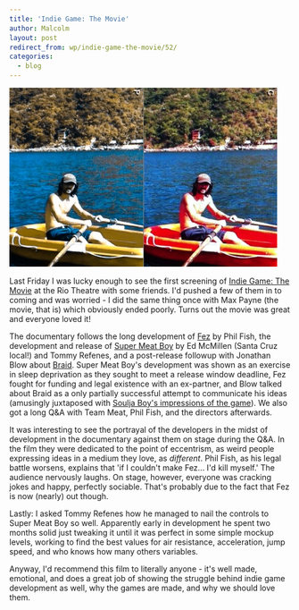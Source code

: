 ```yaml
---
title: 'Indie Game: The Movie'
author: Malcolm
layout: post
redirect_from: wp/indie-game-the-movie/52/
categories:
  - blog
---
```

![The directors](/assets/photo.jpg)

Last Friday I was lucky enough to see the first screening of [Indie Game: The Movie][1] at the Rio Theatre with some friends. I'd pushed a few of them in to coming and was worried - I did the same thing once with Max Payne (the movie, that is) which obviously ended poorly. Turns out the movie was great and everyone loved it!

The documentary follows the long development of [Fez][2] by Phil Fish, the development and release of [Super Meat Boy][3] by Ed McMillen (Santa Cruz local!) and Tommy Refenes, and a post-release followup with Jonathan Blow about [Braid][4]. Super Meat Boy's development was shown as an exercise in sleep deprivation as they sought to meet a release window deadline, Fez fought for funding and legal existence with an ex-partner, and Blow talked about Braid as a only partially successful attempt to communicate his ideas (amusingly juxtaposed with [Soulja Boy's impressions of the game][5]). We also got a long Q&A with Team Meat, Phil Fish, and the directors afterwards.

It was interesting to see the portrayal of the developers in the midst of development in the documentary against them on stage during the Q&A. In the film they were dedicated to the point of eccentrism, as weird people expressing ideas in a medium they love, as *different*. Phil Fish, as his legal battle worsens, explains that 'if I couldn't make Fez... I'd kill myself.' The audience nervously laughs. On stage, however, everyone was cracking jokes and happy, perfectly sociable. That's probably due to the fact that Fez is now (nearly) out though.

Lastly: I asked Tommy Refenes how he managed to nail the controls to Super Meat Boy so well. Apparently early in development he spent two months solid just tweaking it until it was perfect in some simple mockup levels, working to find the best values for air resistance, acceleration, jump speed, and who knows how many others variables.

Anyway, I'd recommend this film to literally anyone - it's well made, emotional, and does a great job of showing the struggle behind indie game development as well, why the games are made, and why we should love them.

 [1]: http://www.indiegamethemovie.com/
 [2]: http://polytroncorporation.com/61-2
 [3]: http://supermeatboy.com/
 [4]: http://braid-game.com/
 [5]: http://www.youtube.com/watch?v=xSXofLK5hFQ
